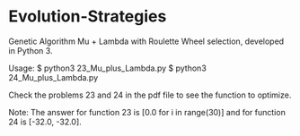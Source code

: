 # Evolution-Strategies
Genetic Algorithm Mu + Lambda with Roulette Wheel selection, developed in Python 3.

Usage:
$ python3 23_Mu_plus_Lambda.py
$ python3 24_Mu_plus_Lambda.py

Check the problems 23 and 24 in the pdf file to see the function to optimize.

Note: The answer for function 23 is [0.0 for i in range(30)] and for function 24 is [-32.0, -32.0]. 
